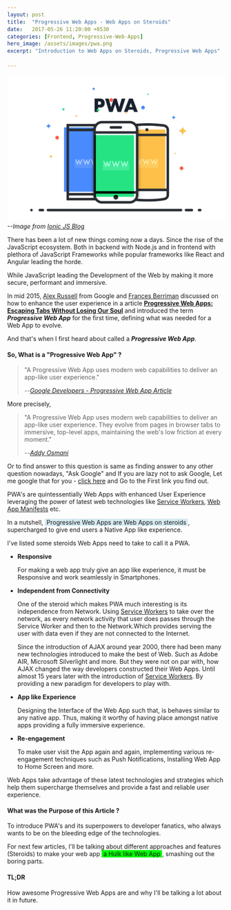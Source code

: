 ```yaml
---
layout: post
title:  "Progressive Web Apps - Web Apps on Steroids"
date:   2017-05-26 11:20:00 +0530
categories: [Frontend, Progressive-Web-Apps]
hero_image: /assets/images/pwa.png
excerpt: "Introduction to Web Apps on Steroids, Progressive Web Apps"

---
```


![Progressive Web App](/assets/images/pwa.png)
<cite >--Image from [Ionic JS Blog](http://blog.ionic.io/what-is-a-progressive-web-app/)</cite>


There has been a lot of new things coming now a days. Since the rise of the JavaScript ecosystem. Both in backend with Node.js and in frontend with plethora of JavaScript Frameworks while popular frameworks like React and Angular leading the horde.

While JavaScript leading the Development of the Web by making it more secure, performant and immersive.

In mid 2015, [Alex Russell](https://github.com/slightlyoff) from Google and [Frances Berriman](https://github.com/phae) discussed on how to enhance the user experience in a article [ **Progressive Web Apps: Escaping Tabs Without Losing Our Soul**](https://infrequently.org/2015/06/progressive-apps-escaping-tabs-without-losing-our-soul/) and introduced the term ***Progressive Web App*** for the first time, defining what was needed for a Web App to evolve.

And that's when I first heard about called a ***Progressive Web App***.

#### So, What is a "Progressive Web App" ?

> "A Progressive Web App uses modern web capabilities to deliver an app-like user experience."
>
> --<cite>[Google Developers - Progressive Web App Article](https://developers.google.com/web/progressive-web-apps/?hl=en)</cite>

More precisely,

> "A Progressive Web App uses modern web capabilities to deliver an app-like user experience. They evolve from pages in browser tabs to immersive, top-level apps, maintaining the web's low friction at every moment."
>
> --<cite>[Addy Osmani](https://github.com/addyosmani)</cite>

Or to find answer to this question is same as finding answer to any other question nowadays, "Ask Google" and If you are lazy not to ask Google, Let me google that for you - [click here](http://letmegooglethat.com/?q=progressive+web+app+checklist) and Go to the First link you find out.


PWA's are quintessentially Web Apps with enhanced User Experience leveraging the power of latest web technologies like [Service Workers](https://developers.google.com/web/fundamentals/getting-started/primers/service-workers#what_is_a_service_worker), [Web App Manifests](https://developers.google.com/web/fundamentals/engage-and-retain/web-app-manifest/) etc.

In a nutshell, <span style="background-color: #d6ebf2">&nbsp;Progressive Web Apps are Web Apps on steroids </span>, supercharged to give end users a Native App like experience.

I've listed some steroids Web Apps need to take to call it a PWA. 

- **Responsive**

  For making a web app truly give an app like experience, it must be Responsive and work seamlessly in Smartphones.

- **Independent from Connectivity**

  One of the steroid which makes PWA much interesting is its independence from Network. Using ​[Service Workers](https://developers.google.com/web/fundamentals/getting-started/primers/service-workers#what_is_a_service_worker) to take over the network, as every network activity that user does passes through the Service Worker and then to the Network.Which provides serving the user with data even if they are not connected to the Internet.

  Since the introduction of AJAX around year 2000, there had been many new technologies introduced to make the best of Web. Such as Adobe AIR, Microsoft Silverlight and more. But they were not on par with, how AJAX changed the way developers constructed their Web Apps. Until almost 15 years later with the introduction of [Service Workers](https://developers.google.com/web/fundamentals/getting-started/primers/service-workers#what_is_a_service_worker). By providing a new paradigm for developers to play with.

- **App like Experience**

  Designing the Interface of the Web App such that, is behaves similar to any native app. Thus, making it worthy of having place amongst native apps providing a fully immersive experience. 

- **Re-engagement**

  To make user visit the App again and again, implementing various re-engagement techniques such as Push Notifications, Installing Web App to Home Screen and more.
 

Web Apps take advantage of these latest technologies and strategies which help them supercharge themselves and provide a fast and reliable user experience.

#### What was the Purpose of this Article ?

To introduce PWA's and its superpowers to developer fanatics, who always wants to be on the bleeding edge of the technologies.

For next few articles, I'll be talking about different approaches and features (Steroids) to make your web app <span style="background-color: #00FF00">&nbsp;a Hulk like Web App </span>, smashing out the boring parts.

#### TL;DR

How awesome Progressive Web Apps are and why I'll be talking a lot about it in future.
